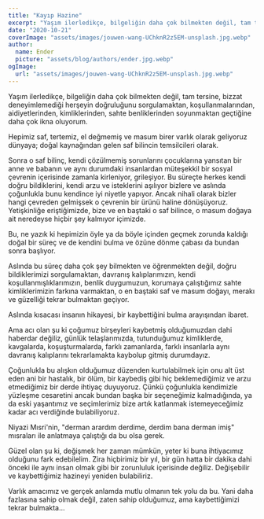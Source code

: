 ```yaml
---
title: "Kayıp Hazine"
excerpt: "Yaşım ilerledikçe, bilgeliğin daha çok bilmekten değil, tam tersine, bizzat deneyimlemediği herşeyin doğruluğunu sorgulamaktan, koşullanmalarından, aidiyetlerinden, kimliklerinden, sahte benliklerinden soyunmaktan geçtiğine daha çok ikna oldum."
date: "2020-10-21"
coverImage: "assets/images/jouwen-wang-UChknR2z5EM-unsplash.jpg.webp"
author:
  name: Ender
  picture: "assets/blog/authors/ender.jpg.webp"
ogImage:
  url: "assets/images/jouwen-wang-UChknR2z5EM-unsplash.jpg.webp"
---
```


Yaşım ilerledikçe, bilgeliğin daha çok bilmekten değil, tam tersine, bizzat deneyimlemediği herşeyin doğruluğunu sorgulamaktan, koşullanmalarından, aidiyetlerinden, kimliklerinden, sahte benliklerinden soyunmaktan geçtiğine daha çok ikna oluyorum.

Hepimiz saf, tertemiz, el değmemiş ve masum birer varlık olarak geliyoruz dünyaya; doğal kaynağından gelen saf bilincin temsilcileri olarak.

Sonra o saf bilinç, kendi çözülmemiş sorunlarını çocuklarına yansıtan bir anne ve babanın ve aynı durumdaki insanlardan müteşekkil bir sosyal çevrenin içerisinde zamanla kirleniyor, grileşiyor. Bu süreçte herkes kendi doğru bildiklerini, kendi arzu ve isteklerini aşılıyor bizlere ve aslında çoğunlukla bunu kendince iyi niyetle yapıyor. Ancak nihali olarak bizler hangi çevreden gelmişsek o çevrenin bir ürünü haline dönüşüyoruz. Yetişkinliğe eriştiğimizde, bize ve en baştaki o saf bilince, o masum doğaya ait neredeyse hiçbir şey kalmıyor içimizde.

Bu, ne yazık ki hepimizin öyle ya da böyle içinden geçmek zorunda kaldığı doğal bir süreç ve de kendini bulma ve özüne dönme çabası da bundan sonra başlıyor.

Aslında bu süreç daha çok şey bilmekten ve öğrenmekten değil, doğru bildiklerimizi sorgulamaktan, davranış kalıplarımızın, kendi koşullanmışlıklarımızın, benlik duygumuzun, korumaya çalıştığımız sahte kimliklerimizin farkına varmaktan, o en baştaki saf ve masum doğayı, merakı ve güzelliği tekrar bulmaktan geçiyor.

Aslında kısacası insanın hikayesi, bir kaybettiğini bulma arayışından ibaret.

Ama acı olan şu ki çoğumuz birşeyleri kaybetmiş olduğumuzdan dahi haberdar değiliz, günlük telaşlarımızda, tutunduğumuz kimliklerde, kavgalarda, koşuşturmalarda, farklı zamanlarda, farklı insanlarla aynı davranış kalıplarını tekrarlamakta kaybolup gitmiş durumdayız.

Çoğunlukla bu alışkın olduğumuz düzenden kurtulabilmek için onu alt üst eden ani bir hastalık, bir ölüm, bir kaybediş gibi hiç beklemediğimiz ve arzu etmediğimiz bir derde ihtiyaç duyuyoruz. Çünkü çoğunlukla kendimizle yüzleşme cesaretini ancak bundan başka bir seçeneğimiz kalmadığında, ya da eski yaşantımız ve seçimlerimiz bize artık katlanmak istemeyeceğimiz kadar acı verdiğinde bulabiliyoruz.

Niyazi Mısri'nin, "derman arardım derdime, derdim bana derman imiş" mısraları ile anlatmaya çalıştığı da bu olsa gerek.

Güzel olan şu ki, değişmek her zaman mümkün, yeter ki buna ihtiyacımız olduğunu fark edebilelim. Zira hiçbirimiz bir yıl, bir gün hatta bir dakika dahi önceki ile aynı insan olmak gibi bir zorunluluk içerisinde değiliz. Değişebilir ve kaybettiğimiz hazineyi yeniden bulabiliriz.

Varlık amacımız ve gerçek anlamda mutlu olmanın tek yolu da bu. Yani daha fazlasına sahip olmak değil, zaten sahip olduğumuz, ama kaybettiğimizi tekrar bulmakta...
